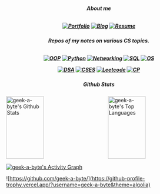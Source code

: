 <h5 align="center"> About me
<br/>
<br/>
  
[![Portfolio](https://img.shields.io/badge/-Portfolio-9cf)](https://nazia-shehnaz.netlify.app/) [![Blog](https://img.shields.io/badge/-Blog-9cf)](https://geek-a-byte.github.io/) [![Resume](https://img.shields.io/badge/-Resume-9cf)](https://github.com/Geek-a-Byte/Geek-a-Byte/files/8364038/Resume.of.Nazia.Shehnaz.Joynab.pdf)
  
</h5>
<h5 align="center"> Repos of my notes on various CS topics.
<br/>
<br/>
  
[![OOP](https://img.shields.io/badge/-Object_Oriented_Programming-9cf)](https://github.com/Geek-a-Byte/OOP) [![Python](https://img.shields.io/badge/-PyHaxx-9cf)](https://github.com/Geek-a-Byte/PyHaxx) [![Networking](https://img.shields.io/badge/-Networking-9cf)](https://github.com/Geek-a-Byte/Networking) [![SQL](https://img.shields.io/badge/-Structured_Query_Language-9cf)](https://github.com/Geek-a-Byte/sql-practice) [![OS](https://img.shields.io/badge/-Operating_Systems-9cf)](https://docs.google.com/document/d/1E80sN9LdFAOZAzlJTFtA_E9qLYEQXq-aHApknUMNqW0/edit?usp=sharing) 

[![DSA](https://img.shields.io/badge/-Data_Structures_and_algorithms-9cf)](https://github.com/Geek-a-Byte/DSA) [![CSES](https://img.shields.io/badge/-CSES-9cf)](https://github.com/Geek-a-Byte/CSES) [![Leetcode](https://img.shields.io/badge/-Leetcode-9cf)](https://github.com/Geek-a-Byte/Leetcode-Solutions) [![CP](https://img.shields.io/badge/-Competitive_programming-9cf)](https://github.com/Geek-a-Byte/CP)

  
  
  
</h5>
<h5 align="center">
Github Stats
</h5>



<!-- <p align="center"><a href="https://github.com/geek-a-byte/">
<img title="🔥 Get streak stats for your profile at git.io/streak-stats" height="170px" alt="geek-a-byte's streak" src="https://github-readme-streak-stats.herokuapp.com/?user=geek-a-byte&theme=black-ice&hide_border=true&stroke=0000&background=0D1117"/>
</a></p> -->

<p>
<a align="left" href="https://github.com/geek-a-byte/github-readme-stats"><img alt="geek-a-byte's Github Stats" height="170px" width="45%" src="https://github-readme-stats.vercel.app/api?username=geek-a-byte&show_icons=true&count_private=true&theme=react&hide_border=true&bg_color=0D1117" /></a>
<a href="https://github.com/geek-a-byte/"><img align="right" alt="geek-a-byte's Top Languages" height="170px" width="45%" src="https://github-readme-streak-stats.herokuapp.com/?user=geek-a-byte&theme=black-ice&hide_border=true&stroke=0000&background=0D1117" /></a>

<a href="https://github.com/geek-a-byte/github-readme-activity-graph"><img alt="geek-a-byte's Activity Graph" src="https://activity-graph.herokuapp.com/graph?username=geek-a-byte&bg_color=0D1117&color=5BCDEC&line=5BCDEC&point=FFFFFF&hide_border=true" /></a>

  
  ![https://github.com/geek-a-byte/](https://github-profile-trophy.vercel.app/?username=geek-a-byte&theme=algolia)
  
<!--START_SECTION:waka-->
```text
```
<!--END_SECTION:waka-->


